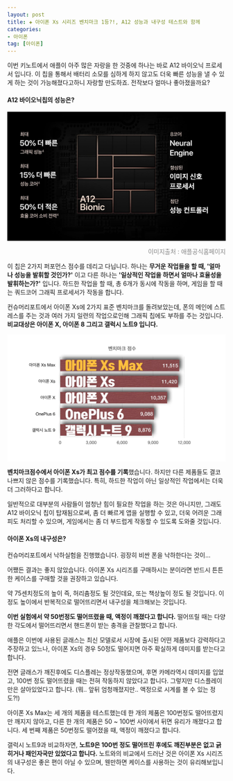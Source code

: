 ```yaml
---  
layout: post  
title: ✚ 아이폰 Xs 시리즈 벤치마크 1등?!, A12 성능과 내구성 테스트와 함께
categories:
- 아이폰
tag: [아이폰]
---  
```

<p class="drop-korean">
이번 키노트에서 애플이 아주 많은 자랑을 한 것중에 하나는 바로 A12 바이오닉 프로세서 입니다. 이 칩을 통해서 배터리 소모를 심하게 하지 않고도 더욱 빠른 성능을 낼 수 있게 하는 것이 가능해졌다고하니 자랑할 만도하죠. 전작보다 얼마나 좋아졌을까요?
</p>

#### A12 바이오닉칩의 성능은?
<div class="markdown-image">
<img src="/assets/article_images/2018-10-03-Xs-performance-durability/1.jpg" alt="" align="middle"/><p style="text-align:right;  color:#878787"> 이미지출처 :  애플공식홈페이지 </p> </div>

이 칩은 2가지 퍼포먼스 점수를 데리고 다닙니다. 하나는 **무거운 작업들을 할 때, '얼마나 성능을 발휘할 것인가?'** 이고 다른 하나는 **'일상적인 작업을 하면서 얼마나 효율성을 발휘하는가?'** 입니다. 하드한 작업을 할 때, 총 6개가 동시에 작동을 하며, 게임을 할 때는 쿼드코어 그래픽 프로세서가 작동을 합니다.

컨슈머리포트에서 아이폰 Xs에 2가지 표준 벤치마크를 돌려보았는데, 폰의 메인에 스트레스를 주는 것과 여러 가지 일련의 작업으로인해 그래픽 칩에도 부하를 주는 것입니다. **비교대상은 아이폰 X, 아이폰 8 그리고 갤럭시 노트9 입니다.**

<div class="markdown-image">
<img src="/assets/article_images/2018-10-03-Xs-performance-durability/2.jpg" alt="" align="middle"/></div>

**벤치마크점수에서 아이폰 Xs가 최고 점수를 기록**했습니다. 하지만 다른 제품들도 결코 나쁘지 않은 점수를 기록했습니다. 특히, 하드한 작업이 아닌 일상적인 작업에서는 더욱더 그러하다고 합니다.

일반적으로 대부분의 사람들이 엄청난 힘이 필요한 작업을 하는 것은 아니지만, 그래도 A12 바이오닉 칩이 탑재됨으로써, 좀 더 빠르게 앱을 실행할 수 있고, 더욱 어려운 그래피도 처리할 수 있으며, 게임에서는 좀 더 부드럽게 작동할 수 있도록 도와줄 것입니다.

#### 아이폰 Xs의 내구성은?
컨슈머리포트에서 낙하실험을 진행했습니다. 굉장히 비싼 폰을 낙하한다는 것이...

어쨌든 결과는 좋지 않았습니다. 아이폰 Xs 시리즈를 구매하시는 분이라면 반드시 튼튼한 케이스를 구매할 것을 권장하고 있습니다.

약 75센치정도의 높이 즉, 허리춤정도 될 것인데요, 또는 책상높이 정도 될 것입니다. 이 정도 높이에서 반복적으로 떨어뜨리면서 내구성을 체크해보는 것입니다. 

**이번 실험에서 약 50번정도 떨어뜨렸을 때, 액정이 깨졌다고 합니다.** 떨어뜨릴 때는 다양한 각도에서 떨어뜨리면서 핸드폰이 받는 충격을 관찰했다고 합니다.

애플은 이번에 사용된 글래스는 최신 모델로서 시장에 출시된 어떤 제품보다 강력하다고 주장하고 있느나, 아이폰 Xs의 경우 50정도 떨어지면 아주 확실하게 데미지를 받는다고 합니다. 

전면 글래스가 깨진후에도 디스플레는 정상작동했으며, 후면 카메라역시 데미지를 입었고, 100번 정도 떨어뜨렸을 때는 전혀 작동하지 않았다고 합니다. 그렇지만 디스플레이만은 살아있었다고 합니다. (뭐.. 앞뒤 엄청깨졌지만.. 액정으로 시계를 볼 수 있는 정도?!)

아이폰 Xs Max는 세 개의 제품을 테스트했는데 한 개의 제품은 100번정도 떨어뜨렸지만 깨지지 않아고, 다른 한 개의 제품은 50 ~ 100번 사이에서 뒤면 유리가 깨졌다고 합니다. 세 번째 제품은 50번정도 떨어졌을 때, 액정이 깨졌다고 합니다.

갤럭시 노트9과 비교하자면, **노트9은 100번 정도 떨어뜨린 후에도 깨진부분은 없고 긁히거나 패인자국만 있었다고 합니다.** 노트와의 비교에서 드러난 것은 아이폰 Xs 시리즈의 내구성은 좋은 편이 아닐 수 있으며, 웬만하면 케이스를 사용하는 것이 유리해보입니다.







